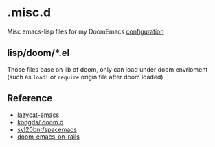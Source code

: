 # .misc.d
Misc emacs-lisp files for my DoomEmacs [configuration](https://github.com/ingtshan/.doom.d)

## lisp/doom/*.el
Those files base on lib of doom, only can load under doom envrioment (such as `load!` or `require` origin file after doom loaded)

## Reference
- [lazycat-emacs](https://github.com/manateelazycat/lazycat-emacs)
- [kongds/.doom.d](https://github.com/kongds/.doom.d)
- [syl20bnr/spacemacs](https://github.com/syl20bnr/spacemacs)
- [doom-emacs-on-rails](https://github.com/otavioschwanck/doom-emacs-on-rails)
